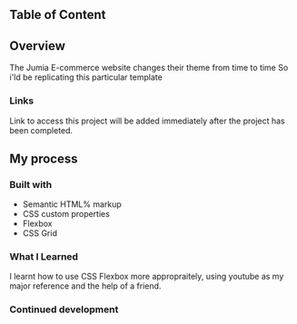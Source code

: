 ## Table of Content 

## Overview 
The Jumia E-commerce website changes their theme from time to time
So i'ld be replicating this particular template 

### Links 
Link to access this project will be added immediately after the project has been completed.

## My process
### Built with 
- Semantic HTML% markup 
- CSS custom properties 
- Flexbox 
- CSS Grid 

### What I Learned 
I learnt how to use CSS Flexbox more appropraitely, using youtube as my major reference and the help of a friend. 

### Continued development 

